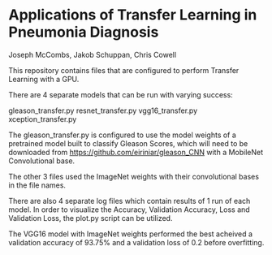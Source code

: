 # Applications of Transfer Learning in Pneumonia Diagnosis
Joseph McCombs, Jakob Schuppan, Chris Cowell

This repository contains files that are configured to perform Transfer Learning with a GPU.

There are 4 separate models that can be run with varying success:

gleason_transfer.py
resnet_transfer.py
vgg16_transfer.py
xception_transfer.py

The gleason_transfer.py is configured to use the model weights of a pretrained model built to classify Gleason Scores, which will need to be downloaded from https://github.com/eiriniar/gleason_CNN with a MobileNet Convolutional base.

The other 3 files used the ImageNet weights with their convolutional bases in the file names.

There are also 4 separate log files which contain results of 1 run of each model. In order to visualize the Accuracy, Validation Accuracy, Loss and Validation Loss, the plot.py script can be utilized. 

The VGG16 model with ImageNet weights performed the best acheived a validation accuracy of 93.75% and a validation loss of 0.2 before overfitting.
 

